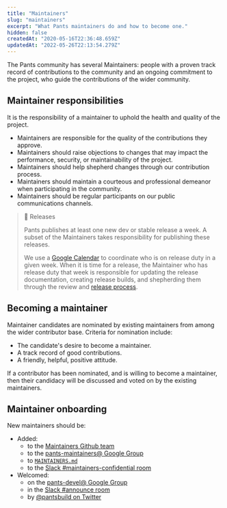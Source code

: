 ```yaml
---
title: "Maintainers"
slug: "maintainers"
excerpt: "What Pants maintainers do and how to become one."
hidden: false
createdAt: "2020-05-16T22:36:48.659Z"
updatedAt: "2022-05-26T22:13:54.279Z"
---
```

The Pants community has several Maintainers: people with a proven track record of contributions to the community and an ongoing commitment to the project, who guide the contributions of the wider community.

Maintainer responsibilities
---------------------------

It is the responsibility of a maintainer to uphold the health and quality of the project.

- Maintainers are responsible for the quality of the contributions they approve.
- Maintainers should raise objections to changes that may impact the performance, security, or maintainability of the project.
- Maintainers should help shepherd changes through our contribution process.
- Maintainers should maintain a courteous and professional demeanor when participating in the community.
- Maintainers should be regular participants on our public communications channels.

> 📘 Releases
> 
> Pants publishes at least one new dev or stable release a week. A subset of the Maintainers takes responsibility for publishing these releases.
> 
> We use a [Google Calendar](https://calendar.google.com/calendar/b/0/embed?src=hvd8qnf6fnp5klnk7u46q1noeo@group.calendar.google.com&ctz=America/Los_Angeles) to coordinate who is on release duty in a given week. When it is time for a release, the Maintainer who has release duty that week is responsible for updating the release documentation, creating release builds, and shepherding them through the review and [release process](doc:release-process).

Becoming a maintainer
---------------------

Maintainer candidates are nominated by existing maintainers from among the wider contributor base. Criteria for nomination include:

- The candidate's desire to become a maintainer.
- A track record of good contributions.
- A friendly, helpful, positive attitude.

If a contributor has been nominated, and is willing to become a maintainer, then their candidacy will be discussed and voted on by the existing maintainers.

Maintainer onboarding
---------------------

New maintainers should be:

- Added:
  - to the [Maintainers Github team](https://github.com/orgs/pantsbuild/teams/maintainers)
  - to the [pants-maintainers@ Google Group](https://groups.google.com/g/pants-maintainers)
  - to [`MAINTAINERS.md`](https://github.com/pantsbuild/pants/blob/main/MAINTAINERS.md)
  - to the [Slack #maintainers-confidential room](doc:getting-help#slack)
- Welcomed:
  - on the [pants-devel@ Google Group](https://groups.google.com/g/pants-devel)
  - in the [Slack #announce room](doc:getting-help#slack)
  - by [@pantsbuild on Twitter](https://twitter.com/pantsbuild)
